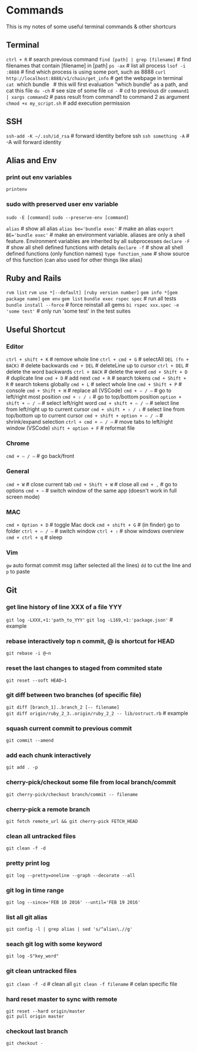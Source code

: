 # Commands
This is my notes of some useful terminal commands & other shortcurs

## Terminal
`ctrl + R`    # search previous command 
`find [path] | grep [filename]`     # find filenames that contain [filename] in [path] 
`ps -ax`    # list all process 
`lsof -i :8888`     # find which process is using some port, such as 8888 
`curl http://localhost:8888/v1/chain/get_info`      # get the webpage in terminal 
`cat `which bundle` `   # this will first evaluation "which bundle" as a path, and cat this file 
`du -ch`     # see size of some file 
`cd -`       # cd to previous dir 
`command1 | xargs command2`     # pass result from command1 to command 2 as argument 
`chmod +x my_script.sh`         # add execution permission 

## SSH
`ssh-add -K ~/.ssh/id_rsa`  # forward identity before ssh 
`ssh something -A`  # -A will forward identity 

## Alias and Env
### print out env variables
`printenv` 

### sudo with preserved user env variable
`sudo -E [command]`
`sudo --preserve-env [command]`

`alias`     # show all alias 
`alias be='bundle exec'`    # make an alias 
`export BE='bundle exec'`    # make an environment variable. aliases are only a shell feature. Environment variables are inherited by all subprocesses 
`declare -F`    # show all shell defined functions with details 
`declare -f`    # show all shell defined functions (only function names) 
`type function_name`    # show source of this function (can also used for other things like alias) 



## Ruby and Rails
`rvm list` 
`rvm use *[--default] [ruby version number]` 
`gem info *[gem package name]` 
`gem env` 
`gem list` 
`bundle exec rspec spec`    # run all tests 
`bundle install --force`    # force reinstall all gems 
`bi rspec xxx.spec -e 'some test'`  # only run 'some test' in the test suites


## Useful Shortcut
### Editor
`ctrl + shift + K`  # remove whole line 
`ctrl + cmd + G`    # selectAll 
`DEL (fn + BACK)`   # delete backwards 
`cmd + DEL`         # deleteLine up to cursor 
`ctrl + DEL`        # delete the word backwards 
`ctrl + BACK`       # delete the word 
`cmd + Shift + D`   # duplicate line 
`cmd + D`           # add next 
`cmd + R`           # search tokens 
`cmd + Shift + R`   # search tokens globally 
`cmd + L`           # select whole line 
`cmd + Shift + P`   # console 
`cmd + Shift + H`   # replace all (VSCode) 
`cmd + ⇦ / ⇨`      # go to left/right most position 
`cmd + ⇧ / ⇩`      # go to top/bottom position
`option + shift + ⇦ / ⇨`   # select left/right word 
`cmd + shift + ⇦ / ⇨`      # select line from left/right up to current cursor 
`cmd + shift + ⇧ / ⇩`      # select line from top/bottom up to current cursor
`cmd + shift + option + ⇦ / ⇨`      # shrink/expand selection 
`ctrl + cmd + ⇦ / ⇨`       # move tabs to left/right window (VSCode) 
`shift + option + F`        # reformat file 

### Chrome
`cmd + ⇦ / ⇨`      # go back/front 

### General
`cmd + W`           # close current tab 
`cmd + Shift + W`   # close all 
`cmd + ,`           # go to options 
`cmd + ~`           # switch window of the same app (doesn't work in full screen mode) 

### MAC
`cmd + Option + D`  # toggle Mac dock 
`cmd + shift + G`   # (in finder) go to folder 
`ctrl + ⇦ / ⇨`     # switch window 
`ctrl + ⇧`         # show windows overview 
`cmd + ctrl + q`    # sleep 

### Vim
`gw` auto format commit msg (after selected all the lines) 
`dd` to cut the line and `p` to paste 


## Git
### get line history of line XXX of a file YYY
`git log -LXXX,+1:'path_to_YYY'`
`git log -L169,+1:'package.json'`   # example

### rebase interactively top n commit, @ is shortcut for HEAD
`git rebase -i @~n`

### reset the last changes to staged from commited state 
`git reset --soft HEAD~1`   

### git diff between two branches (of specific file)
`git diff [branch_1]..branch_2 [-- filename]`   
`git diff origin/ruby_2_3..origin/ruby_2_2 -- lib/ostruct.rb`   # example

### squash current commit to previous commit
`git commit --amend`    

### add each chunk interactively
`git add . -p`          

### cherry-pick/checkout some file from local branch/commit
`git cherry-pick/checkout branch/commit -- filename`

### cherry-pick a remote branch
`git fetch remote_url && git cherry-pick FETCH_HEAD` 

### clean all untracked files
`git clean -f -d`

### pretty print log
`git log --pretty=oneline --graph --decorate --all`

### git log in time range
`git log --since='FEB 10 2016' --until='FEB 19 2016'`

### list all git alias
`git config -l | grep alias | sed 's/^alias\.//g'`

### seach git log with some keyword
`git log -S"key_word"`

### git clean untracked files
`git clean -f -d`   # clean all
`git clean -f filename` # celan specific file

### hard reset master to sync with remote
```
git reset --hard origin/master
git pull origin master
```

### checkout last branch
`git checkout -`

